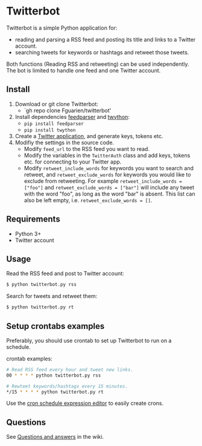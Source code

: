 # Twitterbot

Twitterbot is a simple Python application for:

* reading and parsing a RSS feed and posting its title and links to a Twitter account.
* searching tweets for keywords or hashtags and retweet those tweets.

Both functions (Reading RSS and retweeting) can be used independently. The bot is limited to handle one feed and one Twitter account.

## Install

1. Download or git clone Twitterbot:
   - `gh repo clone Fguarien/twitterbot'
2. Install dependencies [feedparser](https://pythonhosted.org/feedparser/) and [twython](https://twython.readthedocs.org/en/latest/):
   - `pip install feedparser`
   - `pip install twython`
3. Create a [Twitter application](https://apps.twitter.com/), and generate keys, tokens etc.
4. Modifiy the settings in the source code.
   - Modify `feed_url` to the RSS feed you want to read.
   - Modify the variables in the `TwitterAuth` class and add keys, tokens etc. for connecting to your Twitter app.
   - Modify `retweet_include_words` for keywords you want to search and retweet, and `retweet_exclude_words` for keywords you would like to exclude from retweeting. For example `retweet_include_words = ["foo"]` and `retweet_exclude_words = ["bar"]` will include any tweet with the word "foo", as long as the word "bar" is absent. This list can also be left empty, i.e. `retweet_exclude_words = []`.

## Requirements

* Python 3+
* Twitter account

## Usage

Read the RSS feed and post to Twitter account:

```bash
$ python twitterbot.py rss
```

Search for tweets and retweet them:

```bash
$ python twitterbot.py rt
```

## Setup crontabs examples

Preferably, you should use crontab to set up Twitterbot to run on a schedule.

crontab examples:

```bash
# Read RSS feed every hour and tweet new links.
00 * * * * python twitterbot.py rss

# Rewteet keywords/hashtags every 15 minutes.
*/15 * * * * python twitterbot.py rt
```

Use the [cron schedule expression editor](https://crontab.guru/) to easily create crons.

## Questions

See [Questions and answers](https://github.com/peterdalle/twitterbot/wiki/Questions-and-answers) in the wiki.
